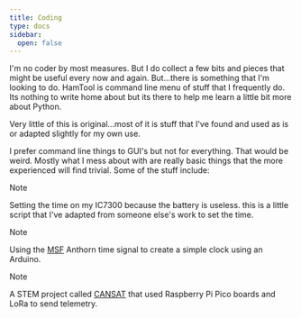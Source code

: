 ```yaml
---
title: Coding
type: docs
sidebar:
  open: false
---
```


I'm no coder by most measures. But I do collect a few bits and pieces that might be useful every now and again. But...there is something that I'm looking to do. HamTool is command line menu of stuff that I frequently do. Its nothing to write home about but its there to help me learn a little bit more about Python.

Very little of this is original...most of it is stuff that I've found and used as is or adapted slightly for my own use.

I prefer command line things to GUI's but not for everything. That would be weird. Mostly what I mess about with are really basic things that the more experienced will find trivial. Some of the stuff include:

> [!NOTE]
> Setting the time on my IC7300 because the battery is useless. this is a little script that I've adapted from someone else's work to set the time.

> [!NOTE]
> Using the [MSF](https://en.wikipedia.org/wiki/Time_from_NPL_(MSF)) Anthorn time signal to create a simple clock using an Arduino. 

> [!NOTE]
> A STEM project called [CANSAT](https://www.esa.int/Education/CanSat/What_is_a_CanSat) that used Raspberry Pi Pico boards and LoRa to send telemetry.
